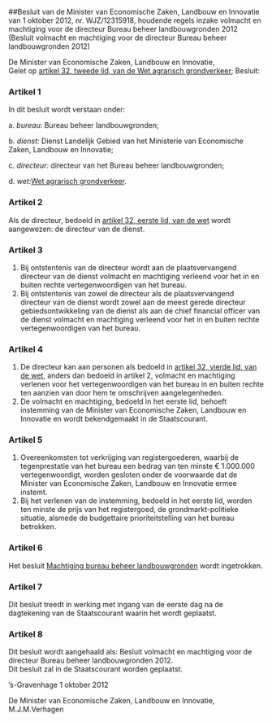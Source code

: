 <meta http-equiv='Content-Type' content='text/html; charset=utf-8' />

##Besluit van de Minister van Economische Zaken, Landbouw en Innovatie van 1 oktober 2012, nr. WJZ/12315918, houdende regels inzake volmacht en machtiging voor de directeur Bureau beheer landbouwgronden 2012 (Besluit volmacht en machtiging voor de directeur Bureau beheer landbouwgronden 2012)

De Minister van Economische Zaken, Landbouw en Innovatie,  
Gelet op [artikel 32, tweede lid, van de Wet agrarisch grondverkeer](../../../../../../../../../../../../wet/wet/agrarisch/grondverkeer/BWBR0003386/README.md);
Besluit:    

### Artikel  1  

In dit besluit wordt verstaan onder: 

a. *bureau:* Bureau beheer landbouwgronden;  

b. *dienst:* Dienst Landelijk Gebied van het Ministerie van Economische Zaken, Landbouw en Innovatie;  

c. *directeur:* directeur van het Bureau beheer landbouwgronden;  

d. *wet:*[Wet agrarisch grondverkeer](../../../../../../../../../../../../wet/wet/agrarisch/grondverkeer/BWBR0003386/README.md).    

### Artikel  2  

Als de directeur, bedoeld in [artikel 32, eerste lid, van de wet](../../../../../../../../../../../../wet/wet/agrarisch/grondverkeer/BWBR0003386/README.md) wordt aangewezen: de directeur van de dienst.  

### Artikel  3  

1.  Bij ontstentenis van de directeur wordt aan de plaatsvervangend directeur van de dienst volmacht en machtiging verleend voor het in en buiten rechte vertegenwoordigen van het bureau.   
2.  Bij ontstentenis van zowel de directeur als de plaatsvervangend directeur van de dienst wordt zowel aan de meest gerede directeur gebiedsontwikkeling van de dienst als aan de chief financial officer van de dienst volmacht en machtiging verleend voor het in en buiten rechte vertegenwoordigen van het bureau.   

### Artikel  4  

1.  De directeur kan aan personen als bedoeld in [artikel 32, vierde lid, van de wet](../../../../../../../../../../../../wet/wet/agrarisch/grondverkeer/BWBR0003386/README.md), anders dan bedoeld in artikel 2, volmacht en machtiging verlenen voor het vertegenwoordigen van het bureau in en buiten rechte ten aanzien van door hem te omschrijven aangelegenheden.   
2.  De volmacht en machtiging, bedoeld in het eerste lid, behoeft instemming van de Minister van Economische Zaken, Landbouw en Innovatie en wordt bekendgemaakt in de Staatscourant.   

### Artikel  5  

1.  Overeenkomsten tot verkrijging van registergoederen, waarbij de tegenprestatie van het bureau een bedrag van ten minste € 1.000.000 vertegenwoordigt, worden gesloten onder de voorwaarde dat de Minister van Economische Zaken, Landbouw en Innovatie ermee instemt.   
2.  Bij het verlenen van de instemming, bedoeld in het eerste lid, worden ten minste de prijs van het registergoed, de grondmarkt-politieke situatie, alsmede de budgettaire prioriteitstelling van het bureau betrokken.   

### Artikel  6  

Het besluit [Machtiging bureau beheer landbouwgronden](../../../../../../../../../../../../ministeriele-regeling/machtiging/bureau/beheer/landbouwgronden/BWBR0011277/README.md) wordt ingetrokken.  

### Artikel  7  

Dit besluit treedt in werking met ingang van de eerste dag na de dagtekening van de Staatscourant waarin het wordt geplaatst.  

### Artikel  8  

Dit besluit wordt aangehaald als: Besluit volmacht en machtiging voor de directeur Bureau beheer landbouwgronden 2012.  
Dit besluit zal in de Staatscourant worden geplaatst.   

’s-Gravenhage 
1 oktober 2012   

De 
Minister van Economische Zaken, Landbouw en Innovatie,
M.J.M.Verhagen   
